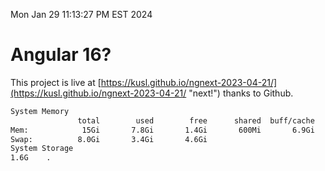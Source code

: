 Mon Jan 29 11:13:27 PM EST 2024

# Angular 16?


This project is live at [https://kusl.github.io/ngnext-2023-04-21/](https://kusl.github.io/ngnext-2023-04-21/ "next!") thanks to Github.

```bash
System Memory
               total        used        free      shared  buff/cache   available
Mem:            15Gi       7.8Gi       1.4Gi       600Mi       6.9Gi       7.4Gi
Swap:          8.0Gi       3.4Gi       4.6Gi
System Storage
1.6G	.
```
